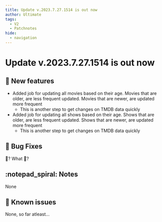 ```yaml
---
title: Update v.2023.7.27.1514 is out now
author: Ultimate
tags:
  - V2
  - Patchnotes
hide:
  - navigation
---
```


# Update v.2023.7.27.1514 is out now

## :rocket: New features
- Added job for updating all movies based on their age. Movies that are older, are less frequent updated. Movies that are newer, are updated more frequent
  - This is another step to get changes on TMDB data quickly
- Added job for updating all shows based on their age. Shows that are older, are less frequent updated. Shows that are newer, are updated more frequent
  - This is another step to get changes on TMDB data quickly


## :bug: Bug Fixes
:bug:? What :bug:? 

## :notepad_spiral: Notes
None

## :exploding_head: Known issues
None, so far atleast...